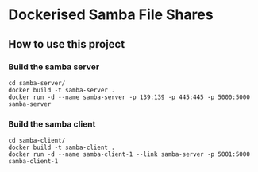 # Dockerised Samba File Shares

## How to use this project

### Build the samba server
```
cd samba-server/
docker build -t samba-server .
docker run -d --name samba-server -p 139:139 -p 445:445 -p 5000:5000 samba-server
```

### Build the samba client
```
cd samba-client/
docker build -t samba-client .
docker run -d --name samba-client-1 --link samba-server -p 5001:5000 samba-client-1
```
